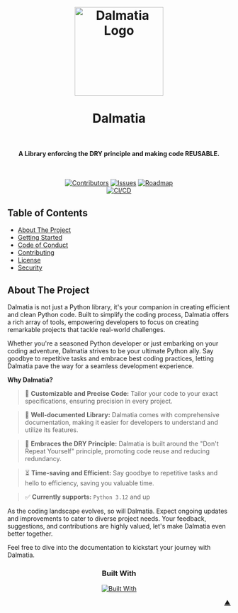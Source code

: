 <a name="readme-top"></a>

<h1 align="center">
  <br />
    <a href="https://illyrian-engineering.com/">
      <img src="https://raw.githubusercontent.com/IllyrianEngineering/.github/main/icons/dalmatia.webp" alt="Dalmatia Logo" width="200">
    </a>
  <br /><br />
  Dalmatia
  <br />
  <br />
</h1>

<h4 align="center">A Library enforcing the DRY principle and making code REUSABLE.</h4><br />

<div align="center">

[![Contributors][contributors_shield_url]][contributors_url]
[![Issues][issues_shield_url]][issues_url]
[![Roadmap][roadmap_shield_url]][roadmap_url]<br />
[![CI/CD][workflow_shield_url]][workflow_url]</div>

## Table of Contents

- [About The Project](#about-the-project)
- [Getting Started](#getting-started)
- [Code of Conduct][code_of_conduct_url]
- [Contributing][contributing_url]
- [License][license_url]
- [Security][security_url]

## About The Project

Dalmatia is not just a Python library, it's your companion in creating efficient and clean Python code. Built to simplify the coding process, Dalmatia offers a rich array of tools, empowering developers to focus on creating remarkable projects that tackle real-world challenges.

Whether you're a seasoned Python developer or just embarking on your coding adventure, Dalmatia strives to be your ultimate Python ally. Say goodbye to repetitive tasks and embrace best coding practices, letting Dalmatia pave the way for a seamless development experience.

**Why Dalmatia?**

> :straight_ruler: **Customizable and Precise Code:** Tailor your code to your exact specifications, ensuring precision in every project.

> :book: **Well-documented Library:** Dalmatia comes with comprehensive documentation, making it easier for developers to understand and utilize its features.

> :triangular_ruler: **Embraces the DRY Principle:** Dalmatia is built around the "Don't Repeat Yourself" principle, promoting code reuse and reducing redundancy.

> :hourglass_flowing_sand: **Time-saving and Efficient:** Say goodbye to repetitive tasks and hello to efficiency, saving you valuable time.

> :white_check_mark: **Currently supports:** `Python 3.12` and up

As the coding landscape evolves, so will Dalmatia. Expect ongoing updates and improvements to cater to diverse project needs. Your feedback, suggestions, and contributions are highly valued, let's make Dalmatia even better together.

Feel free to dive into the documentation to kickstart your journey with Dalmatia.

<div align="center"><h3>Built With</h3>

[![Built With][built_with_shield_url]][built_with_url]</div>

</details><p align="right"><a href="#readme-top">▲</a></p>

[built_with_shield_url]: https://skillicons.dev/icons?i=docker,py
[built_with_url]: https://skillicons.dev
[code_of_conduct_url]: https://github.com/IllyrianEngineering/Dalmatia?tab=coc-ov-file
[contributing_url]: https://github.com/IllyrianEngineering/Dalmatia/blob/main/CONTRIBUTING.md
[contributors_shield_url]: https://img.shields.io/github/contributors/IllyrianEngineering/Dalmatia?style=for-the-badge&color=blue
[contributors_url]: https://github.com/IllyrianEngineering/Dalmatia/graphs/contributors
[issues_shield_url]: https://img.shields.io/github/issues/IllyrianEngineering/Dalmatia?style=for-the-badge&color=yellow
[issues_url]: https://github.com/IllyrianEngineering/Dalmatia/issues
[license_url]: https://github.com/IllyrianEngineering/Dalmatia?tab=AGPL-3.0-1-ov-file
[roadmap_shield_url]: https://img.shields.io/badge/Roadmap-Click%20Me!-purple.svg?style=for-the-badge
[roadmap_url]: https://github.com/orgs/IllyrianEngineering/projects/4
[security_url]: https://github.com/IllyrianEngineering/Dalmatia?tab=security-ov-file
[workflow_shield_url]: https://github.com/IllyrianEngineering/Dalmatia/actions/workflows/ci_cd.yml/badge.svg
[workflow_url]: https://github.com/IllyrianEngineering/Dalmatia/actions/workflows/ci_cd.yml
